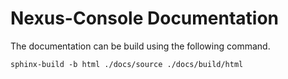 # Nexus-Console Documentation

The documentation can be build using the following command.

```
sphinx-build -b html ./docs/source ./docs/build/html
```